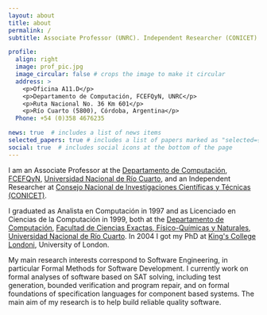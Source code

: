 ```yaml
---
layout: about
title: about
permalink: /
subtitle: Associate Professor (UNRC). Independent Researcher (CONICET). 

profile:
  align: right
  image: prof_pic.jpg
  image_circular: false # crops the image to make it circular
  address: >
    <p>Oficina A11.D</p>
    <p>Departamento de Computación, FCEFQyN, UNRC</p>
    <p>Ruta Nacional No. 36 Km 601</p>
    <p>Río Cuarto (5800), Córdoba, Argentina</p>
  Phone: +54 (0)358 4676235

news: true  # includes a list of news items
selected_papers: true # includes a list of papers marked as "selected={true}"
social: true  # includes social icons at the bottom of the page
---
```


I am an Associate Professor at the [Departamento de Computación](https://dc.exa.unrc.edu.ar), [FCEFQyN](https://www.exa.unrc.edu.ar), [Universidad Nacional de Río Cuarto](https://www.unrc.edu.ar), and an Independent Researcher at [Consejo Nacional de Investigaciones Científicas y Técnicas (CONICET)](https://conicet.gov.ar).

I graduated as Analista en Computación in 1997 and as Licenciado en Ciencias de la Computación in 1999, both at the [Departamento de Computación](https://dc.exa.unrc.edu.ar), [Facultad de Ciencias Exactas, Físico-Químicas y Naturales](https://www.exa.unrc.edu.ar), [Universidad Nacional de Río Cuarto](https://www.unrc.edu.ar). In 2004 I got my PhD at [King's College Londoni](https://www.kcl.ac.uk), University of London.

My main research interests correspond to Software Engineering, in particular Formal Methods for Software Development. I currently work on formal analyses of software based on SAT solving, including test generation, bounded verification and program repair, and on formal foundations of specification languages for component based systems. The main aim of my research is to help build reliable quality software.

